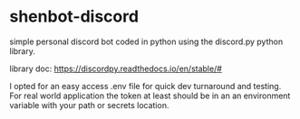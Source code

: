 # shenbot-discord
simple personal discord bot coded in python using the discord.py python library.

library doc: https://discordpy.readthedocs.io/en/stable/#

I opted for an easy access .env file for quick dev turnaround and testing. For real
world application the token at least should be in an an environment variable with your 
path or secrets location.